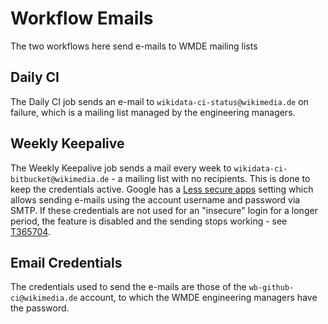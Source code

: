 Workflow Emails
==

The two workflows here send e-mails to WMDE mailing lists

Daily CI
--

The Daily CI job sends an e-mail to `wikidata-ci-status@wikimedia.de` on failure, which is a mailing list managed by the engineering managers.

Weekly Keepalive
--

The Weekly Keepalive job sends a mail every week to `wikidata-ci-bitbucket@wikimedia.de` - a mailing list with no recipients. This is done to keep the credentials active. Google has a [Less secure apps](https://support.google.com/accounts/answer/6010255) setting which allows sending e-mails using the account username and password via SMTP. If these credentials are not used for an "insecure" login for a longer period, the feature is disabled and the sending stops working - see [T365704](https://phabricator.wikimedia.org/T365704).

Email Credentials
--

The credentials used to send the e-mails are those of the `wb-github-ci@wikimedia.de` account, to which the WMDE engineering managers have the password.


